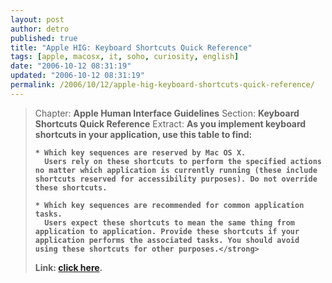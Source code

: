 ```yaml
---
layout: post
author: detro
published: true
title: "Apple HIG: Keyboard Shortcuts Quick Reference"
tags: [apple, macosx, it, soho, curiosity, english]
date: "2006-10-12 08:31:19"
updated: "2006-10-12 08:31:19"
permalink: /2006/10/12/apple-hig-keyboard-shortcuts-quick-reference/
---
```


<blockquote>
Chapter: <strong>Apple Human Interface Guidelines</strong>
Section: <strong>Keyboard Shortcuts Quick Reference</strong>
Extract: 
<strong>As you implement keyboard shortcuts in your application, use this table to find:

    * Which key sequences are reserved by Mac OS X.
      Users rely on these shortcuts to perform the specified actions no matter which application is currently running (these include shortcuts reserved for accessibility purposes). Do not override these shortcuts.

    * Which key sequences are recommended for common application tasks.
      Users expect these shortcuts to mean the same thing from application to application. Provide these shortcuts if your application performs the associated tasks. You should avoid using these shortcuts for other purposes.</strong>
Link: <a href="http://developer.apple.com/documentation/UserExperience/Conceptual/OSXHIGuidelines/XHIGKeyboardShortcuts/chapter_20_section_1.html">click here</a>.
</blockquote>
